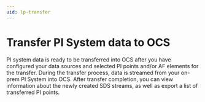 ```yaml
---
uid: lp-transfer
---
```


# Transfer PI System data to OCS

PI system data is ready to be transferred into OCS after you have configured your data sources and selected PI points and/or AF elements for the transfer. During the transfer process, data is streamed from your on-prem PI System into OCS. After transfer completion, you can view information about the newly created SDS streams, as well as export a list of transferred PI points.
  
